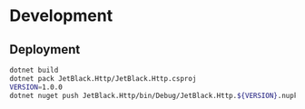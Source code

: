 # Development

## Deployment

```bash
dotnet build
dotnet pack JetBlack.Http/JetBlack.Http.csproj
VERSION=1.0.0
dotnet nuget push JetBlack.Http/bin/Debug/JetBlack.Http.${VERSION}.nupkg --api-key ${NUGET_API_KEY} --source https://api.nuget.org/v3/index.json
```
